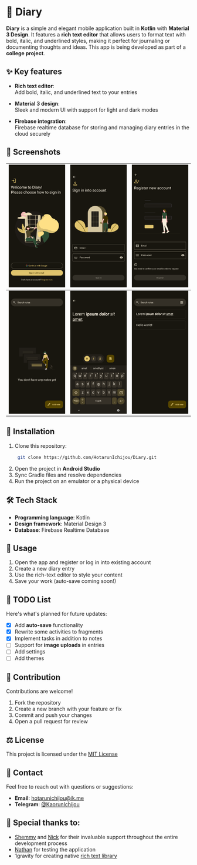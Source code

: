 # 📖 Diary  

**Diary** is a simple and elegant mobile application built in **Kotlin** with **Material 3 Design**. It features a **rich text editor** that allows users to format text with bold, italic, and underlined styles, making it perfect for journaling or documenting thoughts and ideas. This app is being developed as part of a **college project**.  

## ✨ Key features  
- **Rich text editor**:  
  Add bold, italic, and underlined text to your entries 

- **Material 3 design**:  
  Sleek and modern UI with support for light and dark modes

- **Firebase integration**:  
  Firebase realtime database for storing and managing diary entries in the cloud securely

## 🎨 Screenshots  
| ![Screenshot 1](assets/Screenshot_20250112-174808.png) | ![Screenshot 2](assets/Screenshot_20250112-174813.png) | ![Screenshot 3](assets/Screenshot_20250112-174818.png)
|---                                                     |---                                                     |---   
| ![Screenshot 4](assets/Screenshot_20250112-174832.png) | ![Screenshot 5](assets/Screenshot_20250112-175617.png) | ![Screenshot 6](assets/Screenshot_20250112-175441.png)             
  

## 📲 Installation  
1. Clone this repository:
   ```bash
    git clone https://github.com/HotarunIchijou/Diary.git
   ```
3. Open the project in **Android Studio**
4. Sync Gradle files and resolve dependencies  
5. Run the project on an emulator or a physical device 

## 🛠️ Tech Stack  
- **Programming language**: Kotlin  
- **Design framework**: Material Design 3
- **Database**: Firebase Realtime Database 

## 🚀 Usage  
1. Open the app and register or log in into existing account
2. Create a new diary entry
3. Use the rich-text editor to style your content 
4. Save your work (auto-save coming soon!)  

## 📝 TODO List  
Here's what's planned for future updates:  
- [x] Add **auto-save** functionality
- [x] Rewrite some activities to fragments
- [x] Implement tasks in addition to notes
- [ ] Support for **image uploads** in entries
- [ ] Add settings
- [ ] Add themes

## 🤝 Contribution  
Contributions are welcome!  
1. Fork the repository  
2. Create a new branch with your feature or fix  
3. Commit and push your changes  
4. Open a pull request for review  

## ⚖️ License  
This project is licensed under the [MIT License](https://github.com/HotarunIchijou/Diary/blob/master/LICENSE)

## 📧 Contact  
Feel free to reach out with questions or suggestions:  
- **Email**: hotarunichijou@ik.me
- **Telegram**: [@KaorunIchijou](https://t.me/KaorunIchijou)

## 🙌 Special thanks to:  
- [Shemmy](https://github.com/N3Shemmy3) and [Nick](https://github.com/nift4) for their invaluable support throughout the entire development process
- [Nathan](https://github.com/imnathanzero) for testing the application
- 1gravity for creating native [rich text library](https://github.com/1gravity/Android-RTEditor)
